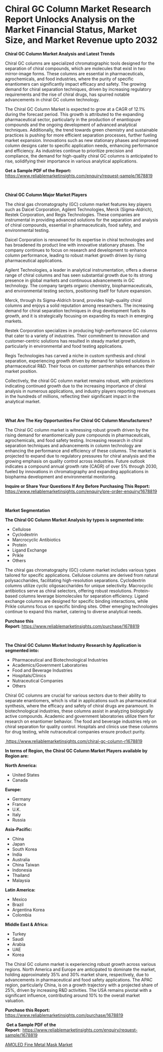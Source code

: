 <p><h1>Chiral GC Column Market Research Report Unlocks Analysis on the Market Financial Status, Market Size, and Market Revenue upto 2032</h1></p><p><strong>Chiral GC Column Market Analysis and Latest Trends</strong></p>
<p><p>Chiral GC columns are specialized chromatographic tools designed for the separation of chiral compounds, which are molecules that exist in two mirror-image forms. These columns are essential in pharmaceuticals, agrochemicals, and food industries, where the purity of specific enantiomers can significantly impact efficacy and safety. The growing demand for chiral separation techniques, driven by increasing regulatory requirements and the rise of chiral drugs, has spurred notable advancements in chiral GC column technology.</p><p>The Chiral GC Column Market is expected to grow at a CAGR of 12.1% during the forecast period. This growth is attributed to the expanding pharmaceutical sector, particularly in the production of enantiopure compounds and the ongoing development of advanced analytical techniques. Additionally, the trend towards green chemistry and sustainable practices is pushing for more efficient separation processes, further fueling market expansion. Innovations such as new stationary phases and improved column designs cater to specific application needs, enhancing performance and efficiency. As industries continue to prioritize precision and compliance, the demand for high-quality chiral GC columns is anticipated to rise, solidifying their importance in various analytical applications.</p></p>
<p><strong>Get a Sample PDF of the Report:&nbsp;</strong> <a href="https://www.reliablemarketinsights.com/enquiry/request-sample/1678819?utm_campaign=2244&utm_medium=2&utm_source=Github&utm_content=ia&utm_term=24032025&utm_id=chiral-gc-column">https://www.reliablemarketinsights.com/enquiry/request-sample/1678819</a></p>
<p>&nbsp;</p>
<p><strong>Chiral GC Column Major Market Players</strong></p>
<p><p>The chiral gas chromatography (GC) column market features key players such as Daicel Corporation, Agilent Technologies, Merck (Sigma-Aldrich), Restek Corporation, and Regis Technologies. These companies are instrumental in providing advanced solutions for the separation and analysis of chiral compounds, essential in pharmaceuticals, food safety, and environmental testing.</p><p>Daicel Corporation is renowned for its expertise in chiral technologies and has broadened its product line with innovative stationary phases. The company continues to focus on research and development to enhance column performance, leading to robust market growth driven by rising pharmaceutical applications. </p><p>Agilent Technologies, a leader in analytical instrumentation, offers a diverse range of chiral columns and has seen substantial growth due to its strong presence in global markets and continuous advancements in GC technology. The company targets organic chemistry, biopharmaceuticals, and environmental testing sectors, positioning itself for future expansion.</p><p>Merck, through its Sigma-Aldrich brand, provides high-quality chiral columns and enjoys a solid reputation among researchers. The increasing demand for chiral separation techniques in drug development fuels its growth, and it is strategically focusing on expanding its reach in emerging markets.</p><p>Restek Corporation specializes in producing high-performance GC columns that cater to a variety of industries. Their commitment to innovation and customer-centric solutions has resulted in steady market growth, particularly in environmental and food testing applications.</p><p>Regis Technologies has carved a niche in custom synthesis and chiral separation, experiencing growth driven by demand for tailored solutions in pharmaceutical R&D. Their focus on customer partnerships enhances their market position.</p><p>Collectively, the chiral GC column market remains robust, with projections indicating continued growth due to the increasing importance of chiral analysis in numerous applications, and industry players reporting revenues in the hundreds of millions, reflecting their significant impact in the analytical market.</p></p>
<p>&nbsp;</p>
<p><strong>What Are The Key Opportunities For Chiral GC Column Manufacturers?</strong></p>
<p><p>The Chiral GC column market is witnessing robust growth driven by the rising demand for enantiomerically pure compounds in pharmaceuticals, agrochemicals, and food safety testing. Increasing research in chiral separation techniques and advancements in column technology are enhancing the performance and efficiency of these columns. The market is projected to expand due to regulatory pressures for chiral analysis and the growing emphasis on quality control across industries. Future outlook indicates a compound annual growth rate (CAGR) of over 5% through 2030, fueled by innovations in chromatography and expanding applications in biopharma development and environmental monitoring.</p></p>
<p><strong>Inquire or Share Your Questions If Any Before Purchasing This Report:</strong> <a href="https://www.reliablemarketinsights.com/enquiry/pre-order-enquiry/1678819?utm_campaign=2244&utm_medium=2&utm_source=Github&utm_content=ia&utm_term=24032025&utm_id=chiral-gc-column">https://www.reliablemarketinsights.com/enquiry/pre-order-enquiry/1678819</a></p>
<p>&nbsp;</p>
<p><strong>Market Segmentation</strong></p>
<p><strong>The Chiral GC Column Market Analysis by types is segmented into:</strong></p>
<p><ul><li>Cellulose</li><li>Cyclodextrin</li><li>Marcrocyclic Antibiotics</li><li>Protein</li><li>Ligand Exchange</li><li>Prikle</li><li>Others</li></ul></p>
<p><p>The chiral gas chromatography (GC) column market includes various types tailored for specific applications. Cellulose columns are derived from natural polysaccharides, facilitating high-resolution separations. Cyclodextrin columns utilize cyclic oligosaccharides for unique selectivity. Macrocyclic antibiotics serve as chiral selectors, offering robust resolutions. Protein-based columns leverage biomolecules for separation efficiency. Ligand exchange columns are designed for specific binding interactions, while Prikle columns focus on specific binding sites. Other emerging technologies continue to expand this market, catering to diverse analytical needs.</p></p>
<p><strong>Purchase this Report:&nbsp;</strong><a href="https://www.reliablemarketinsights.com/purchase/1678819?utm_campaign=2244&utm_medium=2&utm_source=Github&utm_content=ia&utm_term=24032025&utm_id=chiral-gc-column">https://www.reliablemarketinsights.com/purchase/1678819</a></p>
<p>&nbsp;</p>
<p><strong>The Chiral GC Column Market Industry Research by Application is segmented into:</strong></p>
<p><ul><li>Pharmaceutical and Biotechnological Industries</li><li>Academics/Government Laboratories</li><li>Food and Beverage Industries</li><li>Hospitals/Clinics</li><li>Nutraceutical Companies</li><li>Others</li></ul></p>
<p><p>Chiral GC columns are crucial for various sectors due to their ability to separate enantiomers, which is vital in applications such as pharmaceutical synthesis, where the efficacy and safety of chiral drugs are paramount. In biotechnological industries, these columns assist in analyzing biologically active compounds. Academic and government laboratories utilize them for research on enantiomer behavior. The food and beverage industries rely on chiral separation for quality control. Hospitals and clinics use these columns for drug testing, while nutraceutical companies ensure product purity.</p></p>
<p><a href="https://www.reliablemarketinsights.com/chiral-gc-column-r1678819?utm_campaign=2244&utm_medium=2&utm_source=Github&utm_content=ia&utm_term=24032025&utm_id=chiral-gc-column">&nbsp;https://www.reliablemarketinsights.com/chiral-gc-column-r1678819</a></p>
<p><strong>In terms of Region, the Chiral GC Column Market Players available by Region are:</strong></p>
<p>
    <p> <strong> North America: </strong>
        <ul>
            <li>United States</li>
            <li>Canada</li>
        </ul>
        </p> 
    <p> <strong> Europe: </strong>
        <ul>
            <li>Germany</li>
            <li>France</li>
            <li>U.K.</li>
            <li>Italy</li>
            <li>Russia</li>
        </ul>
        </p> 
    <p> <strong> Asia-Pacific: </strong>
        <ul>
            <li>China</li>
            <li>Japan</li>
            <li>South Korea</li>
            <li>India</li>
            <li>Australia</li>
            <li>China Taiwan</li>
            <li>Indonesia</li>
            <li>Thailand</li>
            <li>Malaysia</li>
        </ul>
        </p> 
    <p> <strong> Latin America: </strong>
        <ul>
            <li>Mexico</li>
            <li>Brazil</li>
            <li>Argentina Korea</li>
            <li>Colombia</li>
        </ul>
        </p> 
    <p> <strong> Middle East & Africa: </strong>
        <ul>
            <li>Turkey</li>
            <li>Saudi</li>
            <li>Arabia</li>
            <li>UAE</li>
            <li>Korea</li>
        </ul>
    </p>
    </p>
<p><p>The Chiral GC column market is experiencing robust growth across various regions. North America and Europe are anticipated to dominate the market, holding approximately 35% and 30% market share, respectively, due to advancements in pharmaceutical and food safety applications. The APAC region, particularly China, is on a growth trajectory with a projected share of 25%, driven by increasing R&D activities. The USA remains pivotal with a significant influence, contributing around 10% to the overall market valuation.</p></p>
<p><strong>Purchase this Report: </strong><a href="https://www.reliablemarketinsights.com/purchase/1678819?utm_campaign=2244&utm_medium=2&utm_source=Github&utm_content=ia&utm_term=24032025&utm_id=chiral-gc-column">https://www.reliablemarketinsights.com/purchase/1678819</a></p>
<p>&nbsp;<strong>Get a Sample PDF of the Report:&nbsp;&nbsp;</strong><a href="https://www.reliablemarketinsights.com/enquiry/request-sample/1678819?utm_campaign=2244&utm_medium=2&utm_source=Github&utm_content=ia&utm_term=24032025&utm_id=chiral-gc-column">https://www.reliablemarketinsights.com/enquiry/request-sample/1678819</a></p>
<p><strong></strong></p>
<p><p><a href="https://github.com/klindsey95/Market-Research-Report-List-1/blob/main/amoled-fine-metal-mask-market.md?utm_campaign=2244&utm_medium=2&utm_source=Github&utm_content=ia&utm_term=24032025&utm_id=chiral-gc-column">AMOLED Fine Metal Mask Market</a></p></p>